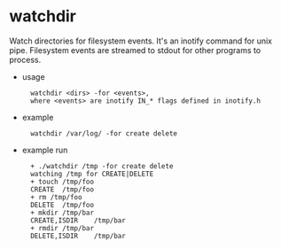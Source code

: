 watchdir
========

Watch directories for filesystem events. It's an inotify command for unix pipe.
Filesystem events are streamed to stdout for other programs to process.

* usage

        watchdir <dirs> -for <events>, 
        where <events> are inotify IN_* flags defined in inotify.h

* example

        watchdir /var/log/ -for create delete

* example run

        + ./watchdir /tmp -for create delete 
        watching /tmp for CREATE|DELETE
        + touch /tmp/foo
        CREATE	/tmp/foo
        + rm /tmp/foo
        DELETE	/tmp/foo
        + mkdir /tmp/bar
        CREATE,ISDIR	/tmp/bar
        + rmdir /tmp/bar
        DELETE,ISDIR	/tmp/bar

